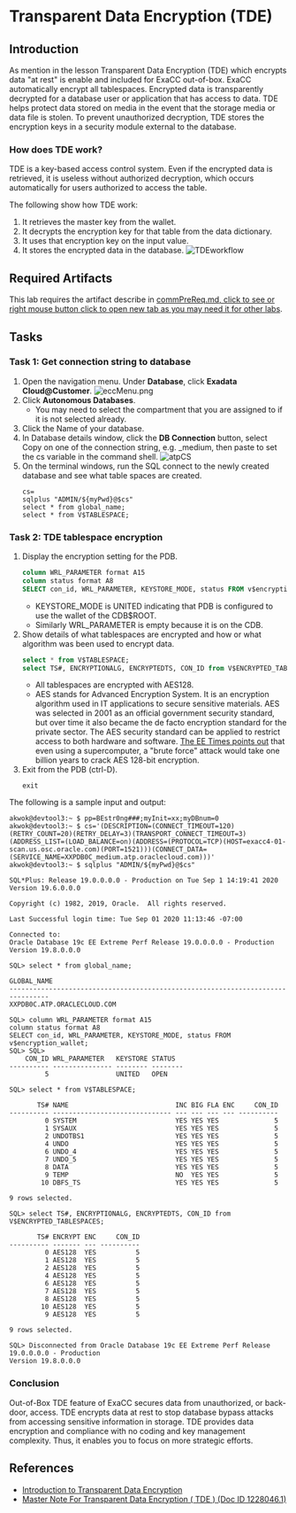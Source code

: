 # Transparent Data Encryption (TDE)
## Introduction
As mention in the lesson Transparent Data Encryption (TDE) which encrypts data "at rest" is enable and included for ExaCC out-of-box. ExaCC automatically encrypt all tablespaces. Encrypted data is transparently decrypted for a database user or application that has access to data. TDE helps protect data stored on media in the event that the storage media or data file is stolen. To prevent unauthorized decryption, TDE stores the encryption keys in a security module external to the database.

### How does TDE work?

TDE is a key-based access control system. Even if the encrypted data is retrieved, it is useless without authorized decryption, which occurs automatically for users authorized to access the table.

The following show how TDE work:

1. It retrieves the master key from the wallet.
2. It decrypts the encryption key for that table from the data dictionary.
3. It uses that encryption key on the input value.
4. It stores the encrypted data in the database.
![TDEworkflow](https://docs.oracle.com/database/121/ASOAG/img/GUID-5FD3A3BB-441C-4C42-A520-1248974627B0-default.png)

## Required Artifacts

This lab requires the artifact describe in [commPreReq.md, click to see or right mouse button click to open new tab as you may need it for other labs](../ecc/labs/commPreReq.md).

## **Tasks**

### **Task 1**: Get connection string to database

1.  Open the navigation menu. Under **Database**, click **Exadata Cloud@Customer**.
    ![eccMenu.png](images/eccMenu.png)
2.  Click **Autonomous Databases**.
    - You may need to select the compartment that you are assigned to if it is not selected already.
3. Click the Name of your database. 
5. In Database details window, click the **DB Connection** button, select Copy on one of the connection string, e.g. _medium, then paste to set the cs variable in the command shell.
    ![atpCS](images/atpCS.png)
5. On the terminal windows, run the SQL connect to the newly created database and see what table spaces are created.
   ```
   cs=
   sqlplus "ADMIN/${myPwd}@$cs"
   select * from global_name;
   select * from V$TABLESPACE;
   ```

### **Task 2**: TDE tablespace encryption
1. Display the encryption setting for the PDB.
   ```sql
   column WRL_PARAMETER format A15
   column status format A8
   SELECT con_id, WRL_PARAMETER, KEYSTORE_MODE, status FROM v$encryption_wallet;
   ```
    - KEYSTORE_MODE is UNITED indicating that PDB is configured to use the wallet of the CDB$ROOT.
    - Similarly WRL_PARAMETER is empty because it is on the CDB.
4. Show details of what tablespaces are encrypted and how or what algorithm was been used to encrypt data.
   ```sql
   select * from V$TABLESPACE;
   select TS#, ENCRYPTIONALG, ENCRYPTEDTS, CON_ID from V$ENCRYPTED_TABLESPACES;
   ```
    - All tablespaces are encrypted with AES128.
    - AES stands for Advanced Encryption System.  It is an encryption algorithm used in IT applications to secure sensitive materials. AES was selected in 2001 as an official government security standard, but over time it also became the de facto encryption standard for the private sector.  The AES security standard can be applied to restrict access to both hardware and software. [The EE Times points out](http://www.eetimes.com/document.asp?doc_id=1279619) that even using a supercomputer, a "brute force" attack would take one billion years to crack AES 128-bit encryption.
5. Exit from the PDB (ctrl-D).
   ```
   exit
   ```

The following is a sample input and output:

```
akwok@devtool3:~ $ pp=BEstr0ng###;myInit=xx;myDBnum=0
akwok@devtool3:~ $ cs='(DESCRIPTION=(CONNECT_TIMEOUT=120)(RETRY_COUNT=20)(RETRY_DELAY=3)(TRANSPORT_CONNECT_TIMEOUT=3)(ADDRESS_LIST=(LOAD_BALANCE=on)(ADDRESS=(PROTOCOL=TCP)(HOST=exacc4-01-scan.us.osc.oracle.com)(PORT=1521)))(CONNECT_DATA=(SERVICE_NAME=XXPDB0C_medium.atp.oraclecloud.com)))'
akwok@devtool3:~ $ sqlplus "ADMIN/${myPwd}@$cs"

SQL*Plus: Release 19.0.0.0.0 - Production on Tue Sep 1 14:19:41 2020
Version 19.6.0.0.0

Copyright (c) 1982, 2019, Oracle.  All rights reserved.

Last Successful login time: Tue Sep 01 2020 11:13:46 -07:00

Connected to:
Oracle Database 19c EE Extreme Perf Release 19.0.0.0.0 - Production
Version 19.8.0.0.0

SQL> select * from global_name;

GLOBAL_NAME
--------------------------------------------------------------------------------
XXPDB0C.ATP.ORACLECLOUD.COM

SQL> column WRL_PARAMETER format A15
column status format A8
SELECT con_id, WRL_PARAMETER, KEYSTORE_MODE, status FROM v$encryption_wallet;
SQL> SQL> 
    CON_ID WRL_PARAMETER   KEYSTORE STATUS
---------- --------------- -------- --------
         5                 UNITED   OPEN

SQL> select * from V$TABLESPACE;

       TS# NAME                           INC BIG FLA ENC     CON_ID
---------- ------------------------------ --- --- --- --- ----------
         0 SYSTEM                         YES YES YES              5
         1 SYSAUX                         YES YES YES              5
         2 UNDOTBS1                       YES YES YES              5
         4 UNDO                           YES YES YES              5
         6 UNDO_4                         YES YES YES              5
         7 UNDO_5                         YES YES YES              5
         8 DATA                           YES YES YES              5
         9 TEMP                           NO  YES YES              5
        10 DBFS_TS                        YES YES YES              5

9 rows selected.

SQL> select TS#, ENCRYPTIONALG, ENCRYPTEDTS, CON_ID from V$ENCRYPTED_TABLESPACES;

       TS# ENCRYPT ENC     CON_ID
---------- ------- --- ----------
         0 AES128  YES          5
         1 AES128  YES          5
         2 AES128  YES          5
         4 AES128  YES          5
         6 AES128  YES          5
         7 AES128  YES          5
         8 AES128  YES          5
        10 AES128  YES          5
         9 AES128  YES          5

9 rows selected.

SQL> Disconnected from Oracle Database 19c EE Extreme Perf Release 19.0.0.0.0 - Production
Version 19.8.0.0.0

```

### Conclusion ###
Out-of-Box TDE feature of ExaCC secures data from unauthorized, or back-door, access. TDE encrypts data at rest to stop database bypass attacks from accessing sensitive information in storage. TDE provides data encryption and compliance with no coding and key management complexity. Thus, it enables you to focus on more strategic efforts.

## References ##

- [Introduction to Transparent Data Encryption](https://docs.oracle.com/database/121/ASOAG/introduction-to-transparent-data-encryption.htm#ASOAG10117)
- [Master Note For Transparent Data Encryption ( TDE ) (Doc ID 1228046.1)](https://support.oracle.com/epmos/faces/DocumentDisplay?id=1228046.1)